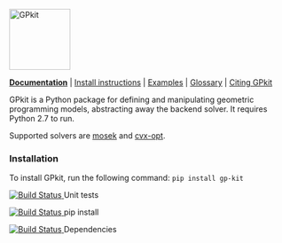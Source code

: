 [<img src="http://gpkit.rtfd.org/en/latest/_images/gplogo.png" width=110 alt="GPkit" />](http://gpkit.readthedocs.org/)

**[Documentation](http://gpkit.readthedocs.org/)** | [Install instructions](http://gpkit.readthedocs.org/en/latest/installation.html) | [Examples](http://gpkit.readthedocs.org/en/latest/examples.html) | [Glossary](https://gpkit.readthedocs.io/en/latest/autodoc/gpkit.html) | [Citing GPkit](http://gpkit.readthedocs.org/en/latest/citinggpkit.html)

GPkit is a Python package for defining and manipulating
geometric programming models,
abstracting away the backend solver.
It requires Python 2.7 to run.


Supported solvers are
[mosek](http://mosek.com)
and [cvx-opt](http://cvxopt.org/).




### Installation
To install GPkit, run the following command:
`pip install gp-kit`




[
![Build Status](https://acdl.mit.edu/csi/buildStatus/icon?job=CE_gpkit_Push_unit_tests)
](https://acdl.mit.edu/csi/view/convex%20engineering/job/CE_gpkit_Push_unit_tests/) Unit tests


[
![Build Status](https://acdl.mit.edu/csi/buildStatus/icon?job=CE_gpkit_Install)
](https://acdl.mit.edu/csi/view/convex%20engineering/job/CE_gpkit_Install/) pip install


[
![Build Status](https://acdl.mit.edu/csi/buildStatus/icon?job=CE_gpkit_Push_dependency_tests)
](https://acdl.mit.edu/csi/view/convex%20engineering/job/CE_gpkit_Push_dependency_tests/) Dependencies
